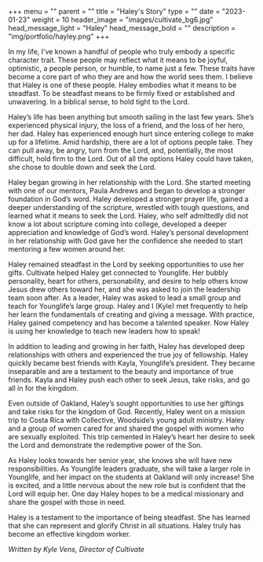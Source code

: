 +++
menu = ""
parent = ""
title = "Haley's Story"
type = ""
date = "2023-01-23"
weight = 10
header_image = "images/cultivate_bg6.jpg"
head_message_light = "Haley"
head_message_bold = ""
description = "img/portfolio/hayley.png"
+++

In my life, I’ve known a handful of people who truly embody a specific character trait. These people may reflect what it means to be joyful, optimistic, a people person, or humble, to name just a few. These traits have become a core part of who they are and how the world sees them. I believe that Haley is one of these people. Haley embodies what it means to be steadfast. To be steadfast means to be firmly fixed or established and unwavering. In a biblical sense, to hold tight to the Lord.

Haley’s life has been anything but smooth sailing in the last few years. She’s experienced physical injury, the loss of a friend, and the loss of her hero, her dad. Haley has experienced enough hurt since entering college to make up for a lifetime. Amid hardship, there are a lot of options people take. They can pull away, be angry, turn from the Lord, and, potentially, the most difficult, hold firm to the Lord. Out of all the options Haley could have taken, she chose to double down and seek the Lord.

Haley began growing in her relationship with the Lord. She started meeting with one of our mentors, Paula Andrews and began to develop a stronger foundation in God’s word. Haley developed a stronger prayer life, gained a deeper understanding of the scripture, wrestled with tough questions, and learned what it means to seek the Lord. Haley, who self admittedly did not know a lot about scripture coming into college, developed a deeper appreciation and knowledge of God’s word. Haley’s personal development in her relationship with God gave her the confidence she needed to start mentoring a few women around her.

Haley remained steadfast in the Lord by seeking opportunities to use her gifts. Cultivate helped Haley get connected to Younglife. Her bubbly personality, heart for others, personability, and desire to help others know Jesus drew others toward her, and she was asked to join the leadership team soon after. As a leader, Haley was asked to lead a small group and teach for Younglife’s large group. Haley and I (Kyle) met frequently to help her learn the fundamentals of creating and giving a message. With practice, Haley gained competency and has become a talented speaker. Now Haley is using her knowledge to teach new leaders how to speak!

In addition to leading and growing in her faith, Haley has developed deep relationships with others and experienced the true joy of fellowship. Haley quickly became best friends with Kayla, Younglife’s president. They became inseparable and are a testament to the beauty and importance of true friends. Kayla and Haley push each other to seek Jesus, take risks, and go all in for the kingdom. 

Even outside of Oakland, Haley’s sought opportunities to use her giftings and take risks for the kingdom of God. Recently, Haley went on a mission trip to Costa Rica with Collective, Woodside’s young adult ministry. Haley and a group of women cared for and shared the gospel with women who are sexually exploited. This trip cemented in Haley’s heart her desire to seek the Lord and demonstrate the redemptive power of the Son.

As Haley looks towards her senior year, she knows she will have new responsibilities. As Younglife leaders graduate, she will take a larger role in Younglife, and her impact on the students at Oakland will only increase! She is excited, and a little nervous about the new role but is confident that the Lord will equip her. One day Haley hopes to be a medical missionary and share the gospel with those in need.

Haley is a testament to the importance of being steadfast. She has learned that she can represent and glorify Christ in all situations. Haley truly has become an effective kingdom worker.

*Written by Kyle Vens,  Director of Cultivate*